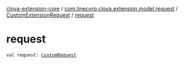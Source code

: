 [clova-extension-core](../../index.md) / [com.linecorp.clova.extension.model.request](../index.md) / [CustomExtensionRequest](index.md) / [request](./request.md)

# request

`val request: `[`CustomRequest`](../-custom-request/index.md)
